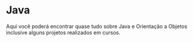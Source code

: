 # Java
Aqui você poderá encontrar quase tudo sobre Java e Orientação a Objetos inclusive alguns projetos realizados em cursos.
